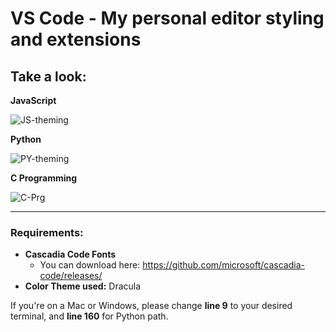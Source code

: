 # VS Code - My personal editor styling and extensions

## Take a look:

**JavaScript**

![JS-theming](https://i.imgur.com/NkNXC1B.png)

**Python**

![PY-theming](https://i.imgur.com/qnM0wVG.png)

**C Programming**

![C-Prg](https://i.imgur.com/1CfDYhO.png)

---

### Requirements:

- **Cascadia Code Fonts**
  - You can download here: https://github.com/microsoft/cascadia-code/releases/
- **Color Theme used:** Dracula

If you're on a Mac or Windows, please change **line 9** to your desired terminal, and **line 160** for Python path.
